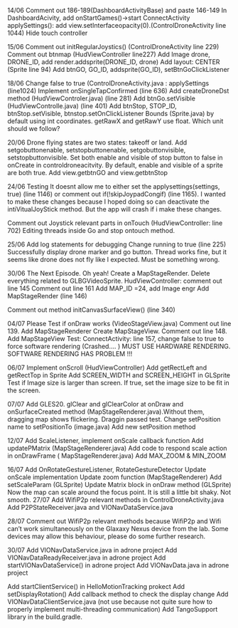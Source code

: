 14/06
Comment out 186-189(DashboardActivityBase) and paste 146-149
In DashboardAcivity, add onStartGames()->start ConnectActivity 
applySettings(): add view.setInterfaceopacity(0).(ControlDroneActivity line 1044)
 Hide touch controller

15/06
Comment out initRegularJoystics() (ControlDroneActivity  line 229)
Comment out btnmap (HudViewController line227)
Add Image drone, DRONE_ID, add render.addsprite(DRONE_ID, drone)
Add layout: CENTER (Sprite line 94) 
Add btnGO, GO_ID, addsprite(GO_ID), setBtnGoClickListener

18/06
Change false to true (ControlDroneActivity.java : applySettings  (line1024)
Implement onSingleTapConfirmed (line 636)
Add createDroneDst method (HudViewControler.java) (line 281)
Add btnGo.setVisible (HudViewControlle.java) (line 401)
Add btnStop, STOP_ID, btnStop.setVisible, btnstop.setOnClickListener
Bounds (Sprite.java) by default using int coordinates. getRawX and getRawY use float. 
Which unit should we follow? 

20/06
Drone flying states are two states: takeoff or land.
Add setgobuttonenable, setstopbuttonenable, setgobuttonvisible, setstopbuttonvisible. Set both enable and visible of stop button to false in onCreate in controldroneacitvity. By default, enable and visible of a sprite are both true.
Add view.getbtnGO and view.getbtnStop

24/06
Testing
It doesnt allow me to either set the applysettings(settings, true) (line 1146) or comment out if(!skipJoypadCongif) (line 1165). I wanted to make these changes because I hoped doing so can deactivate the intiVitualJoyStick method. But the app will crash if i make these changes.

Comment out Joystick relevant parts in onTouch (HudViewController: line 702)
Editing threads inside Go and stop ontouch method. 

25/06
Add log statements for debugging
Change running to true (line 225) 
Successfully display drone marker and go button. 
Thread works fine, but it seems like drone does not fly like I expected. Must be something wrong. 

30/06
The Next Episode. Oh yeah! 
Create a MapStageRender. Delete everything related to GLBGVideoSprite. 
HudViewController:  comment out line 145
Comment out line 161
Add MAP_ID =24, add Image engr 
Add MapStageRender (line 146)

Comment out method initCanvasSurfaceView() (line 340)

04/07 
Please Test if onDraw works (VideoStageView.java)
Comment out line 139. Add MapStageRenderer 
Create MapStageView. Comment out line 148. Add MapStageView
Test: ConnectActivity:  line 157,  change false to true to force software rendering
 (Crashed…. ) 
MUST USE HARDWARE RENDERING. SOFTWARE RENDERING HAS PROBLEM !!!


06/07
Implement onScroll (HudViewController) 
Add getRectLeft and getRectTop in Sprite 
Add SCREEN_WIDTH and SCREEN_HEIGHT in GLSprite 
Test if Image size is larger than screen. If true, set the image size to be fit in the screen. 

07/07
Add GLES20. glClear and glClearColor at onDraw and onSurfaceCreated method (MapStageRenderer.java).Without them, dragging map shows flickering.
Draggin passed test. 
Change setPosition name to setPositionTo (image.java)
Add new setPosition method 

12/07
Add ScaleListener,  implement onScale callback function 
Add updatePMatrix (MapStageRenderer.java)
Add code to respond scale action in onDrawFrame ( MapStageRenderer.java)
Add MAX_ZOOM & MIN_ZOOM 

16/07
Add OnRotateGestureListener, RotateGestureDetector 
Update onScale implementation
Update zoom function (MapStageRenderer)
Add setScaleParam (GLSprite) 
Update Matrix block in onDraw method (GLSprite) 
Now the map can scale around the focus point. It is still a little bit shaky. Not smooth. 
27/07
Add WifiP2p relevant methods in ControlDroneActivity.java
Add P2PStateReceiver.java and VIONavDataService.java

28/07
Comment out WifiP2p relevant methods because WifiP2p and Wifi can’t work simultaneously on the  Glaxaxy Nexus device from the lab. Some devices may allow this behaviour, please do some further research.  

30/07
Add VIONavDataService.java in adrone project 
Add VIONavDataReadyReceiver.java in adrone project 
Add startVIONavDataService() in adrone project
Add VIONavData.java in adrone project

Add startClientService() in HelloMotionTracking prokect 
Add setDisplayRotation() 
Add callback method to check the display change 
Add VIONavDataClientService.java (not use because not quite sure how to properly implement multi-threading communication)
Add TangoSupport library in the build.gradle. 
